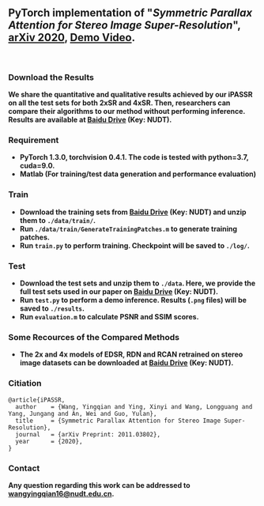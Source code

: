 ## PyTorch implementation of "*Symmetric Parallax Attention for Stereo Image Super-Resolution*", <a href="https://arxiv.org/pdf/2011.03802.pdf">arXiv 2020</a>, <a href="https://wyqdatabase.s3-us-west-1.amazonaws.com/iPASSR_visual_comparison.mp4">Demo Video</a>.
<br>

### Download the Results
**We share the quantitative and qualitative results achieved by our iPASSR on all the test sets for both 2xSR and 4xSR. Then, researchers can compare their algorithms to our method without performing inference. Results are available at [Baidu Drive](https://pan.baidu.com/s/1w8RtQau2RoY89jsFvMCStw) (Key: NUDT).**
<br>

### Requirement
* **PyTorch 1.3.0, torchvision 0.4.1. The code is tested with python=3.7, cuda=9.0.**
* **Matlab (For training/test data generation and performance evaluation)**

### Train
* **Download the training sets from [Baidu Drive](https://pan.baidu.com/s/173UGmmN0rtOUghIT40oy8w) (Key: NUDT) and unzip them to `./data/train/`.** 
* **Run `./data/train/GenerateTrainingPatches.m` to generate training patches.**
* **Run `train.py` to perform training. Checkpoint will be saved to  `./log/`.**

### Test
* **Download the test sets and unzip them to `./data`. Here, we provide the full test sets used in our paper on [Baidu Drive](https://pan.baidu.com/s/1SIYGcMBEDDZ0wYrkxL9bnQ) (Key: NUDT).** 
* **Run `test.py` to perform a demo inference. Results (`.png` files) will be saved to `./results`.**
* **Run `evaluation.m` to calculate PSNR and SSIM scores.**

### Some Recources of the Compared Methods
* **The 2x and 4x models of EDSR, RDN and RCAN retrained on stereo image datasets can be downloaded at [Baidu Drive](https://pan.baidu.com/s/1GrKi8taYnEColKz_wa5f4w) (Key: NUDT).**


### Citiation
```
@article{iPASSR,
  author    = {Wang, Yingqian and Ying, Xinyi and Wang, Longguang and Yang, Jungang and An, Wei and Guo, Yulan},
  title     = {Symmetric Parallax Attention for Stereo Image Super-Resolution},
  journal   = {arXiv Preprint: 2011.03802},
  year      = {2020},
}
```

### Contact
**Any question regarding this work can be addressed to [wangyingqian16@nudt.edu.cn](wangyingqian16@nudt.edu.cn).**
